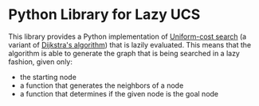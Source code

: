 # Python Library for Lazy UCS

This library provides a Python implementation of
[Uniform-cost search](https://en.wikipedia.org/?title=Uniform-cost_search&redirect=no)
(a variant of [Dijkstra's algorithm](https://en.wikipedia.org/?title=Dijkstra%27s_algorithm&redirect=no))
that is lazily evaluated. This means that the algorithm is able to generate
the graph that is being searched in a lazy fashion, given only:

- the starting node
- a function that generates the neighbors of a node
- a function that determines if the given node is the goal node
